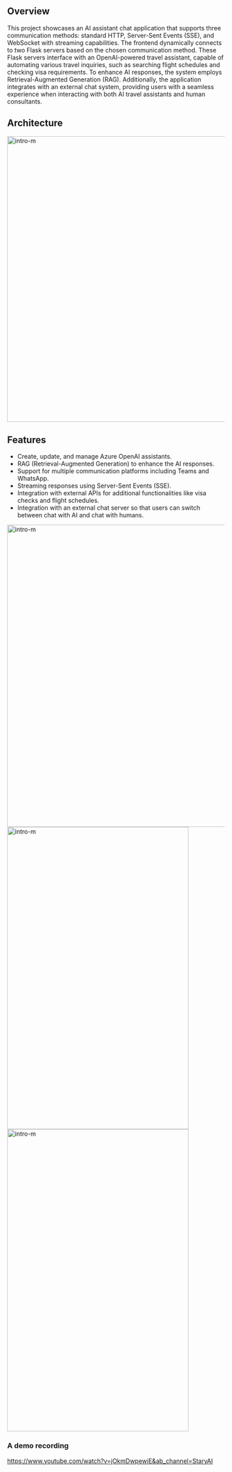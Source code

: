 ## Overview

This project showcases an AI assistant chat application that supports three communication methods: standard HTTP, Server-Sent Events (SSE), and WebSocket with streaming capabilities. The frontend dynamically connects to two Flask servers based on the chosen communication method. These Flask servers interface with an OpenAI-powered travel assistant, capable of automating various travel inquiries, such as searching flight schedules and checking visa requirements. To enhance AI responses, the system employs Retrieval-Augmented Generation (RAG). Additionally, the application integrates with an external chat system, providing users with a seamless experience when interacting with both AI travel assistants and human consultants.

## Architecture
<img width="882" height="662" alt="intro-m" src="https://github.com/yuguangdang/ai-travel-assistant-frontend/assets/55920971/32ec8ed4-f30a-43d7-8d72-cbde5081475d">

## Features
- Create, update, and manage Azure OpenAI assistants.
- RAG (Retrieval-Augmented Generation) to enhance the AI responses.
- Support for multiple communication platforms including Teams and WhatsApp.
- Streaming responses using Server-Sent Events (SSE).
- Integration with external APIs for additional functionalities like visa checks and flight schedules.
- Integration with an external chat server so that users can switch between chat with AI and chat with humans.

<img width="862" height="700" alt="intro-m" src="https://github.com/yuguangdang/ai-travel-assistant-frontend/assets/55920971/c22cedfa-74cd-461c-95d2-65d5c5a37c77">
<div>
   <img width="420" height="700" alt="intro-m" src="https://github.com/yuguangdang/ai-travel-assistant-frontend/assets/55920971/72757398-f3bf-4155-bc7a-fa14f5255294">
   <img width="420" height="700" alt="intro-m" src="https://github.com/yuguangdang/ai-travel-assistant-frontend/assets/55920971/597ed74e-2908-44c2-b899-961f6a2fb64c">
</div>

### A demo recording
https://www.youtube.com/watch?v=jOkmDwpewiE&ab_channel=StaryAI
